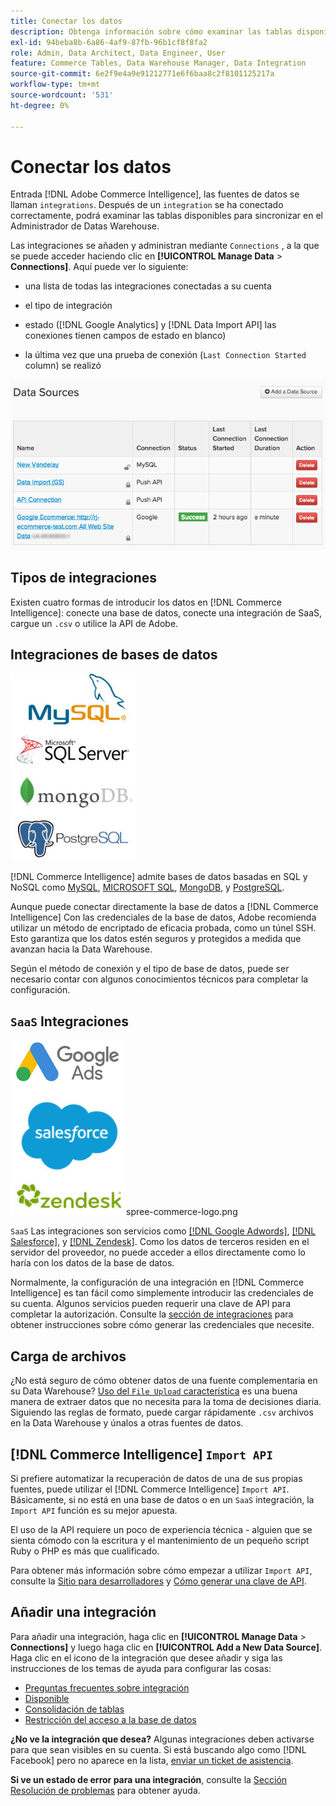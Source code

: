 ```yaml
---
title: Conectar los datos
description: Obtenga información sobre cómo examinar las tablas disponibles para sincronizar en el Administrador de Datas Warehouse.
exl-id: 94beba8b-6a86-4af9-87fb-96b1cf8f8fa2
role: Admin, Data Architect, Data Engineer, User
feature: Commerce Tables, Data Warehouse Manager, Data Integration
source-git-commit: 6e2f9e4a9e91212771e6f6baa8c2f8101125217a
workflow-type: tm+mt
source-wordcount: '531'
ht-degree: 0%

---
```


# Conectar los datos

Entrada [!DNL Adobe Commerce Intelligence], las fuentes de datos se llaman `integrations`. Después de un `integration` se ha conectado correctamente, podrá examinar las tablas disponibles para sincronizar en el Administrador de Datas Warehouse.

Las integraciones se añaden y administran mediante `Connections` , a la que se puede acceder haciendo clic en **[!UICONTROL Manage Data** > **Connections]**. Aquí puede ver lo siguiente:

* una lista de todas las integraciones conectadas a su cuenta

* el tipo de integración

* estado ([!DNL Google Analytics] y [!DNL Data Import API] las conexiones tienen campos de estado en blanco)

* la última vez que una prueba de conexión (`Last Connection Started` column) se realizó

![Data\_Sources\_Table.png](../../../assets/Data_Sources_Table.png)

## Tipos de integraciones

Existen cuatro formas de introducir los datos en [!DNL Commerce Intelligence]: conecte una base de datos, conecte una integración de SaaS, cargue un `.csv` o utilice la API de Adobe.

## Integraciones de bases de datos

![Base de datos\_icon.jpg](../../../assets/Database_icons.jpg)

[!DNL Commerce Intelligence] admite bases de datos basadas en SQL y NoSQL como [MySQL](../../importing-data/integrations/mysql-via-ssh-tunnel.md), [MICROSOFT SQL](../integrations/microsoft-sql-server.md), [MongoDB](../integrations/mongodb-via-ssh-tunnel.md), y [PostgreSQL](../integrations/postgresql.md).

Aunque puede conectar directamente la base de datos a [!DNL Commerce Intelligence] Con las credenciales de la base de datos, Adobe recomienda utilizar un método de encriptado de eficacia probada, como un túnel SSH. Esto garantiza que los datos estén seguros y protegidos a medida que avanzan hacia la Data Warehouse.

Según el método de conexión y el tipo de base de datos, puede ser necesario contar con algunos conocimientos técnicos para completar la configuración.

## `SaaS` Integraciones

![](../../../assets/SaaS_icons.jpg)spree-commerce-logo.png

`SaaS` Las integraciones son servicios como [[!DNL Google Adwords]](../integrations/google-adwords.md), [[!DNL Salesforce]](../integrations/salesforce.md), y [[!DNL Zendesk]](../integrations/zendesk.md). Como los datos de terceros residen en el servidor del proveedor, no puede acceder a ellos directamente como lo haría con los datos de la base de datos.

Normalmente, la configuración de una integración en [!DNL Commerce Intelligence] es tan fácil como simplemente introducir las credenciales de su cuenta. Algunos servicios pueden requerir una clave de API para completar la autorización. Consulte la [sección de integraciones](../integrations/integrations.md) para obtener instrucciones sobre cómo generar las credenciales que necesite.

## Carga de archivos

¿No está seguro de cómo obtener datos de una fuente complementaria en su Data Warehouse? [Uso del `File Upload` característica](../connecting-data/using-file-uploader.md) es una buena manera de extraer datos que no necesita para la toma de decisiones diaria. Siguiendo las reglas de formato, puede cargar rápidamente `.csv` archivos en la Data Warehouse y únalos a otras fuentes de datos.

## [!DNL Commerce Intelligence] `Import API`

Si prefiere automatizar la recuperación de datos de una de sus propias fuentes, puede utilizar el [!DNL Commerce Intelligence] `Import API`. Básicamente, si no está en una base de datos o en un `SaaS` integración, la `Import API` función es su mejor apuesta.

El uso de la API requiere un poco de experiencia técnica - alguien que se sienta cómodo con la escritura y el mantenimiento de un pequeño script Ruby o PHP es más que cualificado.

Para obtener más información sobre cómo empezar a utilizar `Import API`, consulte la [Sitio para desarrolladores](https://developer.adobe.com/commerce/services/reporting/) y [Cómo generar una clave de API](https://developer.adobe.com/commerce/services/reporting/import-api/).

## Añadir una integración

Para añadir una integración, haga clic en **[!UICONTROL Manage Data** > **Connections]** y luego haga clic en **[!UICONTROL Add a New Data Source]**. Haga clic en el icono de la integración que desee añadir y siga las instrucciones de los temas de ayuda para configurar las cosas:

* [Preguntas frecuentes sobre integración](https://support.magento.com/hc/en-us/sections/360003161871-Integration-FAQ)
* [Disponible ](../integrations/integrations.md)
* [Consolidación de tablas](../../../best-practices/consolidating-your-tables.md)
* [Restricción del acceso a la base de datos](../../../administrator/account-management/restrict-db-access.md)

**¿No ve la integración que desea?** Algunas integraciones deben activarse para que sean visibles en su cuenta. Si está buscando algo como [!DNL Facebook] pero no aparece en la lista, [enviar un ticket de asistencia](https://experienceleague.adobe.com/docs/commerce-knowledge-base/kb/troubleshooting/miscellaneous/mbi-service-policies.html).

**Si ve un estado de error para una integración**, consulte la [Sección Resolución de problemas](https://support.magento.com/hc/en-us/sections/360003078151) para obtener ayuda.
